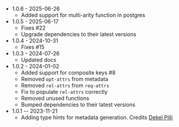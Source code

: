 * 1.0.6 - 2025-06-26
  - Added support for multi-arity function in postgres
* 1.0.5 - 2025-06-17
  - Fixes #22
  - Upgrade dependencies to their latest versions  
* 1.0.4 - 2024-10-31
  - Fixes #15
* 1.0.3 - 2024-07-26
  - Updated docs
* 1.0.2 - 2024-01-02
  - Added support for composite keys #8
  - Removed `opt-attrs` from metadata
  - Removed `rel-attrs` from `req-attrs`
  - Fix to populate `rel-attrs` correctly
  - Removed unused functions
  - Bumped dependencies to their latest versions 
* 1.0.1 -- 2023-11-21
  - Adding type hints for metadata generation. Credits [Dekel Pilli](https://github.com/tamizhvendan/honeyeql/pull/10)